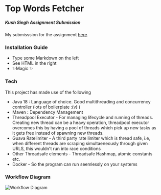 # Top Words Fetcher
##### Kush Singh Assignment Submission
My submisssion for the assignment [here](https://docs.google.com/document/d/1GdLjenD201pNl3LOmvaBM0a56DIIEC88fBd3kimBPrQ/edit?pli=1).
### Installation Guide

- Type some Markdown on the left
- See HTML in the right
- ✨Magic ✨

### Tech

This project has made use of the following

- Java 18 : Language of choice. Good multithreading and concurrency controller (lots of boilerplate :(v) )
- Maven : Dependency Management
- Threadpool Executor - For managing lifecycle and running of threads. Creating new thread can be a heavy operation, threadpool executor overcomes this by having a pool of threads which pick up new tasks as it gets free instead of spawning new threads.
- Guava Ratelimiter - A third party rate limiter which is thread safe, i.e, when different threads are scraping simultaeneously through given URLS, this wouldn't run into race conditions
- Other Threadsafe elements - Threadsafe Hashmap, atomic constants etc.
- Docker - So the program can run seemlessly on your systems

### Workflow Diagram

![Workflow Diagram](https://i.postimg.cc/XYSrS5LZ/Screenshot-2024-01-17-at-12-21-16-AM.png)




